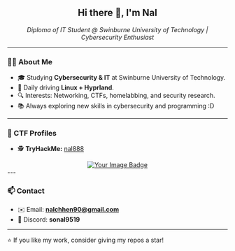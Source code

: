 <h2 align="center">Hi there 👋, I'm Nal</h2>
<p align="center">
  <em>Diploma of IT Student @ Swinburne University of Technology | Cybersecurity Enthusiast</em>
</p>

---

### 🧑‍💻 About Me
- 🎓 Studying **Cybersecurity & IT** at Swinburne University of Technology.  
- 🐧 Daily driving **Linux + Hyprland**.  
- 🔍 Interests: Networking, CTFs, homelabbing, and security research.  
- 📚 Always exploring new skills in cybersecurity and programming :D  

---

### 🏴 CTF Profiles
- 🕵️ **TryHackMe:** [nal888](https://tryhackme.com/p/nal888)  

<div align="center">
  <a href="https://tryhackme.com/p/l1l4y"><img src="https://tryhackme-badges.s3.amazonaws.com/nal888.png" alt="Your Image Badge" /></a>
</div>
---

### 📫 Contact
- ✉️ Email: **nalchhen90@gmail.com**  
- 💬 Discord: **sonal9519**  

---

⭐️ If you like my work, consider giving my repos a star!
